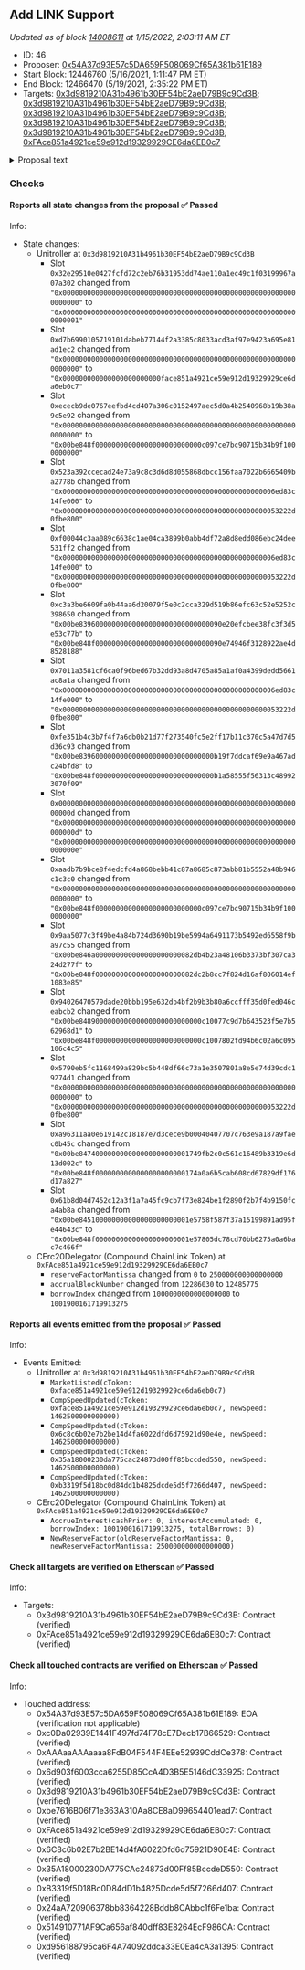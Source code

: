 ## Add LINK Support

_Updated as of block [14008611](https://etherscan.io/block/14008611) at 1/15/2022, 2:03:11 AM ET_

- ID: 46
- Proposer: [0x54A37d93E57c5DA659F508069Cf65A381b61E189](https://etherscan.io/address/0x54A37d93E57c5DA659F508069Cf65A381b61E189)
- Start Block: 12446760 (5/16/2021, 1:11:47 PM ET)
- End Block: 12466470 (5/19/2021, 2:35:22 PM ET)
- Targets: [0x3d9819210A31b4961b30EF54bE2aeD79B9c9Cd3B](https://etherscan.io/address/0x3d9819210A31b4961b30EF54bE2aeD79B9c9Cd3B#code); [0x3d9819210A31b4961b30EF54bE2aeD79B9c9Cd3B](https://etherscan.io/address/0x3d9819210A31b4961b30EF54bE2aeD79B9c9Cd3B#code); [0x3d9819210A31b4961b30EF54bE2aeD79B9c9Cd3B](https://etherscan.io/address/0x3d9819210A31b4961b30EF54bE2aeD79B9c9Cd3B#code); [0x3d9819210A31b4961b30EF54bE2aeD79B9c9Cd3B](https://etherscan.io/address/0x3d9819210A31b4961b30EF54bE2aeD79B9c9Cd3B#code); [0x3d9819210A31b4961b30EF54bE2aeD79B9c9Cd3B](https://etherscan.io/address/0x3d9819210A31b4961b30EF54bE2aeD79B9c9Cd3B#code); [0xFAce851a4921ce59e912d19329929CE6da6EB0c7](https://etherscan.io/address/0xFAce851a4921ce59e912d19329929CE6da6EB0c7#code)

<details>
  <summary>Proposal text</summary>

> # Add LINK Support
> LINK is a widely distributed token, with significant liquidity both on and off-chain. As a new market, it will be introduced with the following conservative market parameters: 
>  - Collateral Factor: 0%
>  - Reserve Factor: 25%
>  - COMP Speed: 0.0014625 (also set for UNI, BAT, ZRX)
>  - Interest Rate Model (JumpRateModelV2)
>  - 2% APY borrow base rate
>  - 20% APY borrow rate at kink
>  - Kink at 80% utilization
>  - 100% APY borrow rate at 100% utilization
> 
> A 0% collateral factor provides a “no risk” approach to adding the new asset, and allows the protocol to test if the interest rate model and other parameters are a proper fit. Once the market develops there can be an immediate follow-up proposal to increase the collateral factor based on market performance, stress tests etc.
> 
> The Reserve Factor, COMP Speed, and Interest Rate Models were chosen based off the parameters for similar assets (UNI, ZRX, and BAT)
> 
> #### Oracle
> The current oracle and TUSD proposal's new oracle is compatible with LINK there is no change needed.
> 
> #### cLINK Contract
> The cLINK contract is based on the most recently deployed cToken (cWBTC2) implementation, which includes a sweepToken enhancement for governance to collect accidentally sent tokens received by the proxy contract.
> 
> #### Special Thanks
> 
> Special thanks goes out to MasterofNonce for writing the CAP description; Arr00 for helping write simulations; mistertom, jmo, blck, and rleshner for helping decide the parameter proposals; and the community in general for the support and TRiLeZ to organize and deploy the necessery contract and the whole proposal.
> 
> #### References
>  - [cLINK contract](https://etherscan.io/address/0xface851a4921ce59e912d19329929ce6da6eb0c7#code)
>  - [Forums discussion](https://www.comp.xyz/t/add-market-link/1516)
>  - [Integration scenario](https://github.com/TRiLeZ/compound-protocol/blob/clink-integration/spec/sim/0010-clink-integration/hypothetical_clink_integration.scen)
>  - [Updated mainnet.json](https://github.com/TRiLeZ/compound-protocol/blob/clink-integration/networks/mainnet.json)
>  - [Updated token deploy script used](https://github.com/TRiLeZ/compound-protocol/blob/update-deploy-token/script/saddle/deployToken.js)
</details>

### Checks
#### Reports all state changes from the proposal ✅ Passed
  




Info:
- State changes:
    - Unitroller at `0x3d9819210A31b4961b30EF54bE2aeD79B9c9Cd3B`
        - Slot `0x32e29510e0427fcfd72c2eb76b31953dd74ae110a1ec49c1f03199967a07a302` changed from `"0x0000000000000000000000000000000000000000000000000000000000000000"` to `"0x0000000000000000000000000000000000000000000000000000000000000001"`
        - Slot `0xd7b6990105719101dabeb77144f2a3385c8033acd3af97e9423a695e81ad1ec2` changed from `"0x0000000000000000000000000000000000000000000000000000000000000000"` to `"0x000000000000000000000000face851a4921ce59e912d19329929ce6da6eb0c7"`
        - Slot `0xececb9de0767eefbd4cd407a306c0152497aec5d0a4b2540968b19b38a9c5e92` changed from `"0x0000000000000000000000000000000000000000000000000000000000000000"` to `"0x00be848f00000000000000000000000000c097ce7bc90715b34b9f1000000000"`
        - Slot `0x523a392ccecad24e73a9c8c3d6d8d055868dbcc156faa7022b6665409ba2778b` changed from `"0x0000000000000000000000000000000000000000000000000006ed83c14fe000"` to `"0x00000000000000000000000000000000000000000000000000053222d0fbe800"`
        - Slot `0xf00044c3aa089c6638c1ae04ca3899b0abb4df72a8d8edd086ebc24dee531ff2` changed from `"0x0000000000000000000000000000000000000000000000000006ed83c14fe000"` to `"0x00000000000000000000000000000000000000000000000000053222d0fbe800"`
        - Slot `0xc3a3be6609fa0b44aa6d20079f5e0c2cca329d519b86efc63c52e5252c398650` changed from `"0x00be83960000000000000000000000000000090e20efcbee38fc3f3d5e53c77b"` to `"0x00be848f0000000000000000000000000000090e74946f3128922ae4d8528188"`
        - Slot `0x7011a3581cf6ca0f96bed67b32dd93a8d4705a85a1af0a4399dedd5661ac8a1a` changed from `"0x0000000000000000000000000000000000000000000000000006ed83c14fe000"` to `"0x00000000000000000000000000000000000000000000000000053222d0fbe800"`
        - Slot `0xfe351b4c3b7f4f7a6db0b21d77f273540fc5e2ff17b11c370c5a47d7d5d36c93` changed from `"0x00be839600000000000000000000000000000b19f7ddcaf69e9a467adc24bfd8"` to `"0x00be848f00000000000000000000000000000b1a58555f56313c489923070f09"`
        - Slot `0x000000000000000000000000000000000000000000000000000000000000000d` changed from `"0x000000000000000000000000000000000000000000000000000000000000000d"` to `"0x000000000000000000000000000000000000000000000000000000000000000e"`
        - Slot `0xaadb7b9bce8f4edcfd4a868bebb41c87a8685c873abb81b5552a48b946c1c3c0` changed from `"0x0000000000000000000000000000000000000000000000000000000000000000"` to `"0x00be848f00000000000000000000000000c097ce7bc90715b34b9f1000000000"`
        - Slot `0x9aa5077c3f49be4a84b724d3690b19be5994a6491173b5492ed6558f9ba97c55` changed from `"0x00be846a000000000000000000000082db4b23a48106b3373bf307ca324d277f"` to `"0x00be848f000000000000000000000082dc2b8cc7f824d16af806014ef1083e85"`
        - Slot `0x94026470579dade20bbb195e632db4bf2b9b3b80a6ccfff35d0fed046ceabcb2` changed from `"0x00be848900000000000000000000000000c10077c9d7b643523f5e7b562968d1"` to `"0x00be848f00000000000000000000000000c1007802fd94b6c02a6c095106c4c5"`
        - Slot `0x5790eb5fc1168499a829bc5b448df66c73a1e3507801a8e5e74d39cdc19274d1` changed from `"0x0000000000000000000000000000000000000000000000000000000000000000"` to `"0x00000000000000000000000000000000000000000000000000053222d0fbe800"`
        - Slot `0xa96311aa0e619142c18187e7d3cece9b00040407707c763e9a187a9faec0b45c` changed from `"0x00be847400000000000000000000001749fb2c0c561c16489b3319e6d13d002c"` to `"0x00be848f0000000000000000000000174a0a6b5cab608cd67829df176d17a827"`
        - Slot `0x61b8d04d7452c12a3f1a7a45fc9cb7f73e824be1f2890f2b7f4b9150fca4ab8a` changed from `"0x00be845100000000000000000000001e5758f587f37a15199891ad95fe44643c"` to `"0x00be848f00000000000000000000001e57805dc78cd70bb6275a0a6bac7c466f"`
    - CErc20Delegator (Compound ChainLink Token) at `0xFAce851a4921ce59e912d19329929CE6da6EB0c7`
        - `reserveFactorMantissa` changed from `0` to `250000000000000000`
        - `accrualBlockNumber` changed from `12286030` to `12485775`
        - `borrowIndex` changed from `1000000000000000000` to `1001900161719913275`

#### Reports all events emitted from the proposal ✅ Passed
  




Info:
- Events Emitted:
    - Unitroller at `0x3d9819210A31b4961b30EF54bE2aeD79B9c9Cd3B`
        - `MarketListed(cToken: 0xface851a4921ce59e912d19329929ce6da6eb0c7)`
        - `CompSpeedUpdated(cToken: 0xface851a4921ce59e912d19329929ce6da6eb0c7, newSpeed: 1462500000000000)`
        - `CompSpeedUpdated(cToken: 0x6c8c6b02e7b2be14d4fa6022dfd6d75921d90e4e, newSpeed: 1462500000000000)`
        - `CompSpeedUpdated(cToken: 0x35a18000230da775cac24873d00ff85bccded550, newSpeed: 1462500000000000)`
        - `CompSpeedUpdated(cToken: 0xb3319f5d18bc0d84dd1b4825dcde5d5f7266d407, newSpeed: 1462500000000000)`
    - CErc20Delegator (Compound ChainLink Token) at `0xFAce851a4921ce59e912d19329929CE6da6EB0c7`
        - `AccrueInterest(cashPrior: 0, interestAccumulated: 0, borrowIndex: 1001900161719913275, totalBorrows: 0)`
        - `NewReserveFactor(oldReserveFactorMantissa: 0, newReserveFactorMantissa: 250000000000000000)`

#### Check all targets are verified on Etherscan ✅ Passed
  




Info:
- Targets:
    - 0x3d9819210A31b4961b30EF54bE2aeD79B9c9Cd3B: Contract (verified)
    - 0xFAce851a4921ce59e912d19329929CE6da6EB0c7: Contract (verified)

#### Check all touched contracts are verified on Etherscan ✅ Passed
  




Info:
- Touched address:
    - 0x54A37d93E57c5DA659F508069Cf65A381b61E189: EOA (verification not applicable)
    - 0xc0Da02939E1441F497fd74F78cE7Decb17B66529: Contract (verified)
    - 0xAAAaaAAAaaaa8FdB04F544F4EEe52939CddCe378: Contract (verified)
    - 0x6d903f6003cca6255D85CcA4D3B5E5146dC33925: Contract (verified)
    - 0x3d9819210A31b4961b30EF54bE2aeD79B9c9Cd3B: Contract (verified)
    - 0xbe7616B06f71e363A310Aa8CE8aD99654401ead7: Contract (verified)
    - 0xFAce851a4921ce59e912d19329929CE6da6EB0c7: Contract (verified)
    - 0x6C8c6b02E7b2BE14d4fA6022Dfd6d75921D90E4E: Contract (verified)
    - 0x35A18000230DA775CAc24873d00Ff85BccdeD550: Contract (verified)
    - 0xB3319f5D18Bc0D84dD1b4825Dcde5d5f7266d407: Contract (verified)
    - 0x24aA720906378bb8364228Bddb8CAbbc1f6Fe1ba: Contract (verified)
    - 0x514910771AF9Ca656af840dff83E8264EcF986CA: Contract (verified)
    - 0xd956188795ca6F4A74092ddca33E0Ea4cA3a1395: Contract (verified)

